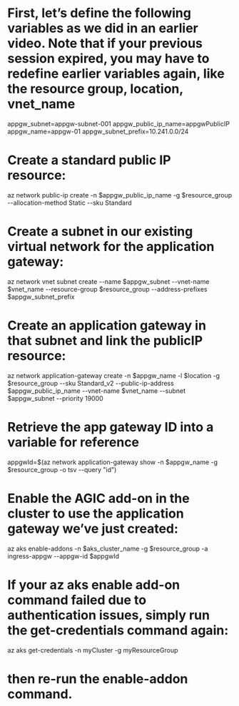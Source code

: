 # First, let’s define the following variables as we did in an earlier video. Note that if your previous session expired, you may have to redefine earlier variables again, like the resource group, location, vnet_name
appgw_subnet=appgw-subnet-001
appgw_public_ip_name=appgwPublicIP
appgw_name=appgw-01
appgw_subnet_prefix=10.241.0.0/24

# Create a standard public IP resource:
az network public-ip create -n $appgw_public_ip_name -g $resource_group --allocation-method Static --sku Standard

# Create a subnet in our existing virtual network for the application gateway:
az network vnet subnet create --name $appgw_subnet --vnet-name $vnet_name --resource-group $resource_group --address-prefixes $appgw_subnet_prefix

# Create an application gateway in that subnet and link the publicIP resource:
az network application-gateway create -n $appgw_name -l $location -g $resource_group --sku Standard_v2 --public-ip-address $appgw_public_ip_name --vnet-name $vnet_name --subnet $appgw_subnet --priority 19000

# Retrieve the app gateway ID into a variable for reference
appgwId=$(az network application-gateway show -n $appgw_name -g $resource_group -o tsv --query "id")

# Enable the AGIC add-on in the cluster to use the application gateway we’ve just created:
az aks enable-addons -n $aks_cluster_name -g $resource_group -a ingress-appgw --appgw-id $appgwId

# If your az aks enable add-on command failed due to authentication issues, simply run the get-credentials command again: 
az aks get-credentials -n myCluster -g myResourceGroup
# then re-run the enable-addon command.